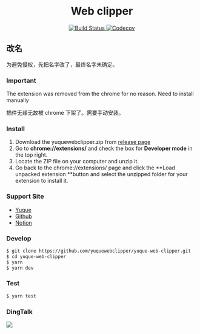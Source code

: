 <h1 align="center">Web clipper</h1>
<p align="center">
    <a href="https://travis-ci.org/yuquewebclipper/yuque-web-clipper">
      <img src="https://img.shields.io/travis/yuquewebclipper/yuque-web-clipper/master.svg?style=flat-square" alt="Build Status">
    </a>
    <a href="https://codecov.io/gh/yuquewebclipper/yuque-web-clipper">
      <img src="https://img.shields.io/codecov/c/github/yuquewebclipper/yuque-web-clipper/master.svg?style=flat-square" alt="Codecov">
    </a>
</p>

## 改名

为避免侵权，先把名字改了，最终名字未确定。

### Important

The extension was removed from the chrome for no reason. Need to install manually

插件无缘无故被 chrome 下架了。需要手动安装。

### Install

1. Download the yuquewebclipper.zip from [release page](https://github.com/yuquewebclipper/yuque-web-clipper/releases)
2. Go to **chrome://extensions/** and check the box for **Developer mode** in the top right.
3. Locate the ZIP file on your computer and unzip it.
4. Go back to the chrome://extensions/ page and click the **Load unpacked extension **button and select the unzipped folder for your extension to install it.

### Support Site

- [Yuque](https://www.yuque.com)
- [Github](https://github.com)
- [Notion](https://www.notion.so/)

### Develop

```bash
$ git clone https://github.com/yuquewebclipper/yuque-web-clipper.git
$ cd yuque-web-clipper
$ yarn
$ yarn dev
```

### Test

```bash
$ yarn test
```

### DingTalk

![](https://raw.githubusercontent.com/yuquewebclipper/yuque-web-clipper/master/DingTalk.jpeg)
